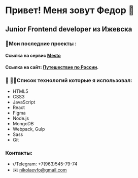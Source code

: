 # Привет! Меня зовут Федор :pray:
## Junior Frontend developer из Ижевска

### :hammer:Мои последние проекты :
#### Ссылка на сервис [Mesto](https://nikolaev.student.nomoredomains.club)
#### Ссылка на сайт: [Путешествие по России](https://nikolaevfo.github.io/russian-travel/index.html).

### 📖 👨‍💻Список технологий которые я использовал:
- HTML5
- CSS3
- JavaScript
- React
- Figma
- Node.js
- MongoDB
- Webpack, Gulp
- Sass
- Git

### Контакты:
- 📞/Telegram: +7(963)545-79-74
- ✉️ nikolaevfo@gmail.com
